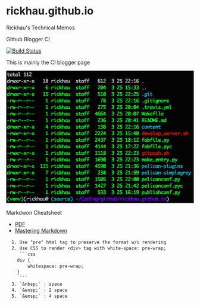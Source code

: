 # rickhau.github.io
Rickhau's Technical Memos

Github Blogger CI

[![Build Status](https://travis-ci.org/rickhau/rickhau.github.io.svg?branch=source)](https://travis-ci.org/rickhau/rickhau.github.io)

This is mainly the CI blogger page

![Pelican Folders](https://github.com/rickhau/rickhau.github.io/raw/master/images/pelican.png)

Markdwon Cheatsheet

- [PDF](https://guides.github.com/pdfs/markdown-cheatsheet-online.pdf)
- [Mastering Markdown](https://guides.github.com/features/mastering-markdown/)

```
  1. Use "pre" html tag to preserve the format w/o rendering
  2. Use CSS to render <div> tag with white-space: pre-wrap;
     ```css
    div {
        whitespace: pre-wrap;
    }
     ```
  3. `&nbsp;` : space
  4. `&ensp;` : 2 space
  5. `&emsp;` : 4 space
```